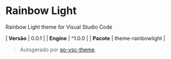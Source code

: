 # Rainbow Light

Rainbow Light theme for Visual Studio Code

| **Versão** | 0.0.1 |
| **Engine** | ^1.0.0 |
| **Pacote** | theme-rainbowlight |

> Autogerado por [go-vsc-theme](https://github.com/natalbu/go-vsc-theme).
